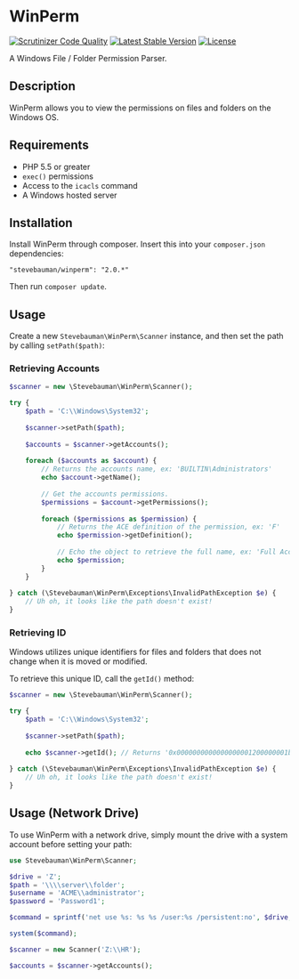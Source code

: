# WinPerm

[![Scrutinizer Code Quality](https://img.shields.io/scrutinizer/g/stevebauman/winperm/master.svg?style=flat-square)](https://scrutinizer-ci.com/g/stevebauman/winperm/?branch=master)
[![Latest Stable Version](https://img.shields.io/packagist/v/stevebauman/winperm.svg?style=flat-square)](https://packagist.org/packages/stevebauman/winperm)
[![License](https://img.shields.io/packagist/l/stevebauman/winperm.svg?style=flat-square)](https://packagist.org/packages/stevebauman/winperm)

A Windows File / Folder Permission Parser.

## Description

WinPerm allows you to view the permissions on files and folders on the Windows OS.

## Requirements

- PHP 5.5 or greater
- `exec()` permissions
- Access to the `icacls` command
- A Windows hosted server

## Installation

Install WinPerm through composer. Insert this into your `composer.json` dependencies:

    "stevebauman/winperm": "2.0.*"

Then run `composer update`.

## Usage

Create a new `Stevebauman\WinPerm\Scanner` instance, and then set the path by calling `setPath($path)`:

### Retrieving Accounts

```php
$scanner = new \Stevebauman\WinPerm\Scanner();

try {
    $path = 'C:\\Windows\System32';
    
    $scanner->setPath($path);
    
    $accounts = $scanner->getAccounts();
    
    foreach ($accounts as $account) {
        // Returns the accounts name, ex: 'BUILTIN\Administrators'
        echo $account->getName();
        
        // Get the accounts permissions.
        $permissions = $account->getPermissions();
        
        foreach ($permissions as $permission) {
            // Returns the ACE definition of the permission, ex: 'F'
            echo $permission->getDefinition();
            
            // Echo the object to retrieve the full name, ex: 'Full Access'
            echo $permission;
        }
    }
    
} catch (\Stevebauman\WinPerm\Exceptions\InvalidPathException $e) {
    // Uh oh, it looks like the path doesn't exist!
}
```

### Retrieving ID

Windows utilizes unique identifiers for files and folders that does not change when it is moved or modified.

To retrieve this unique ID, call the `getId()` method:

```php
$scanner = new \Stevebauman\WinPerm\Scanner();

try {
    $path = 'C:\\Windows\System32';
    
    $scanner->setPath($path);
    
    echo $scanner->getId(); // Returns '0x0000000000000000001200000001b1t7'
    
} catch (\Stevebauman\WinPerm\Exceptions\InvalidPathException $e) {
    // Uh oh, it looks like the path doesn't exist!
}
```

## Usage (Network Drive)

To use WinPerm with a network drive, simply mount the drive with a system account before setting your path:

```php
use Stevebauman\WinPerm\Scanner;

$drive = 'Z';
$path = '\\\\server\\folder';
$username = 'ACME\\administrator';
$password = 'Password1';

$command = sprintf('net use %s: %s %s /user:%s /persistent:no', $drive, $path, $password, $username);

system($command);

$scanner = new Scanner('Z:\\HR');

$accounts = $scanner->getAccounts();
```
